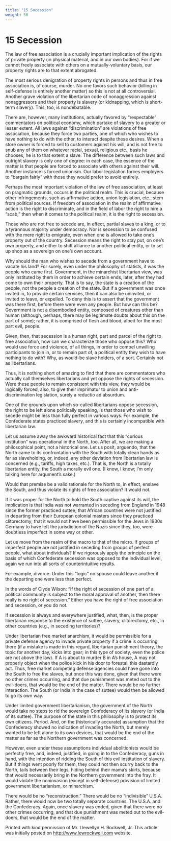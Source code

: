```yaml
---
title: "15 Sucession"
weight: 56
---
```


# 15 Secession



The law of free association is a crucially important implication of the rights of private property (in physical material, and in our own bodies). For if we cannot freely associate with others on a mutually-voluntary basis, our property rights are to that extent abrogated.

The most serious denigration of property rights in persons and thus in free association is, of course, murder. No one favors such behavior (killing in self-defense is entirely another matter) so this is not at all controversial. Another grave violation of the libertarian code of nonaggression against nonaggressors and their property is slavery (or kidnapping, which is short-term slavery). This, too, is nondebatable.

There are, however, many institutions, actually favored by “respectable” commentators on political economy, which partake of slavery to a greater or lesser extent. All laws against “discrimination” are violations of free association, because they force two parties, one of which who wishes to have nothing to do with the other, to interact despite these desires. When a store owner is forced to sell to customers against his will, and is not free to snub any of them on whatever racial, sexual, religious etc., basis he chooses, he is to that extent a slave. The difference between such laws and outright slavery is only one of degree: in each case, the essence of the matter is that people are forced to associate with others against their will. Another instance is forced unionism. Our labor legislation forces employers to “bargain fairly” with those they would prefer to avoid entirely.

Perhaps the most important violation of the law of free association, at least on pragmatic grounds, occurs in the political realm. This is crucial, because other infringements, such as affirmative action, union legislation, etc., stem from political sources. If freedom of association in the realm of affirmative action is the right to discriminate, and in the field of labor the right to hire a “scab,” then when it comes to the political realm, it is the right to secession.

Those who are not free to secede are, in effect, partial slaves to a king, or to a tyrannous majority under democracy. Nor is secession to be confused with the mere right to emigrate, even when one is allowed to take one’s property out of the country. Secession means the right to stay put, on one’s own property, and either to shift alliance to another political entity, or to set up shop as a sovereign on one’s own account.

Why should the man who wishes to secede from a government have to vacate his land? For surely, even under the philosophy of statists, it was the people who came first. Government, in the minarchist libertarian view, was only instituted by them in order to achieve certain ends, later, after they had come to own their property. That is to say, the state is a creation of the people, not the people a creation of the state. But if a government was once invited in, to provide certain services, then it can also be uninvited, or invited to leave, or expelled. To deny this is to assert that the government was there first, before there were even any people. But how can this be? Government is not a disembodied entity, composed of creatures other than human (although, perhaps, there may be legitimate doubts about this on the part of some); rather, it is comprised of flesh and blood, albeit for the most part evil, people.

Given, then, that secession is a human right, part and parcel of the right to free association, how can we characterize those who oppose this? Who would use force and violence, of all things, in order to compel unwilling participants to join in, or to remain part of, a political entity they wish to have nothing to do with? Why, as would-be slave holders, of a sort. Certainly not as libertarians.

Thus, it is nothing short of amazing to find that there are commentators who actually call themselves libertarians and yet oppose the rights of secession. Were these people to remain consistent with this view, they would be logically forced, also, to give their imprimatur to union and anti-discrimination legislation, surely a reductio ad absurdum.

One of the grounds upon which so-called libertarians oppose secession, the right to be left alone politically speaking, is that those who wish to secede might be less than fully perfect in various ways. For example, the Confederate states practiced slavery, and this is certainly incompatible with libertarian law.

Let us assume away the awkward historical fact that this “curious institution” was operational in the North, too. After all, we are making a philosophical point, not a historical one. Let us posit, arguendo, that the North came to its confrontation with the South with totally clean hands as far as slaveholding, or, indeed, any other deviation from libertarian law is concerned (e.g., tariffs, high taxes, etc.). That is, the North is a totally libertarian entity, the South a morally evil one. (I know, I know; I’m only talking here for argument’s sake.)

Would that premise be a valid rationale for the North to, in effect, enslave the South, and thus violate its rights of free association? It would not.

If it was proper for the North to hold the South captive against its will, the implication is that India was not warranted in seceding from England in 1948 since the former practiced suttee; that African countries were not justified in departing from their European colonial masters since they practiced clitorectomy; that it would not have been permissible for the Jews in 1930s Germany to have left the jurisdiction of the Nazis since they, too, were doubtless imperfect in some way or other.

Let us move from the realm of the macro to that of the micro. If groups of imperfect people are not justified in seceding from groups of perfect people, what about individuals? If we rigorously apply the principle on the basis of which Confederate secession was opposed to the individual level, again we run into all sorts of counterintuitive results.

For example, divorce. Under this “logic” no spouse could leave another if the departing one were less than perfect.

In the words of Clyde Wilson: “If the right of secession of one part of a political community is subject to the moral approval of another, then there really is no right of secession.” Either you have the right of free association and secession, or you do not.

If secession is always and everywhere justified, what, then, is the proper libertarian response to the existence of suttee, slavery, clitorectomy, etc., in other countries (e.g., in seceding territories)?

Under libertarian free market anarchism, it would be permissible for a private defense agency to invade private property if a crime is occurring there (if a mistake is made in this regard, libertarian punishment theory, the topic for another day, kicks into gear; in this type of society, even the police are not above the law). If A is about to murder B in A’s house, A may not properly object when the police kick in his door to forestall this dastardly act. Thus, free market competing defense agencies could have gone into the South to free the slaves, but once this was done, given that there were no other crimes occurring, and that due punishment was meted out to the evil-doers, that would be the end of the matter. There would be no further interaction. The South (or India in the case of suttee) would then be allowed to go its own way.

Under limited government libertarianism, the government of the North would take no steps to rid the sovereign Confederacy of its slavery (or India of its suttee). The purpose of the state in this philosophy is to protect its own citizens. Period. And, on the (historically accurate) assumption that the Confederacy showed no indication of invading the North, but merely wanted to be left alone to its own devices, that would be the end of the matter as far as the Northern government was concerned.

However, even under these assumptions individual abolitionists would be perfectly free, and, indeed, justified, in going in to the Confederacy, guns in hand, with the intention of ridding the South of this evil institution of slavery. But if things went poorly for them, they could not then scurry back to the North, tails between their legs, hiding behind their mama’s skirts, because that would necessarily bring in the Northern government into the fray. It would violate the noninvasion (except in self-defense) provision of limited government libertarianism, or minarchism.

There would be no “reconstruction.” There would be no “indivisible” U.S.A. Rather, there would now be two totally separate countries. The U.S.A. and the Confederacy. Again, once slavery was ended, given that there were no other crimes occurring, and that due punishment was meted out to the evil-doers, that would be the end of the matter.




Printed with kind permission of Mr. Llewellyn H. Rockwell, Jr. This article was initially posted on http://www.lewrockwell.com website.